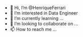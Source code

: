 - 👋 Hi, I’m @HenriqueFerrari
- 👀 I’m interested in Data Engineer
- 🌱 I’m currently learning ...
- 💞️ I’m looking to collaborate on ...
- 📫 How to reach me ...

<!---
HenriqueFerrari/HenriqueFerrari is a ✨ special ✨ repository because its `README.md` (this file) appears on your GitHub profile.
You can click the Preview link to take a look at your changes.
--->
